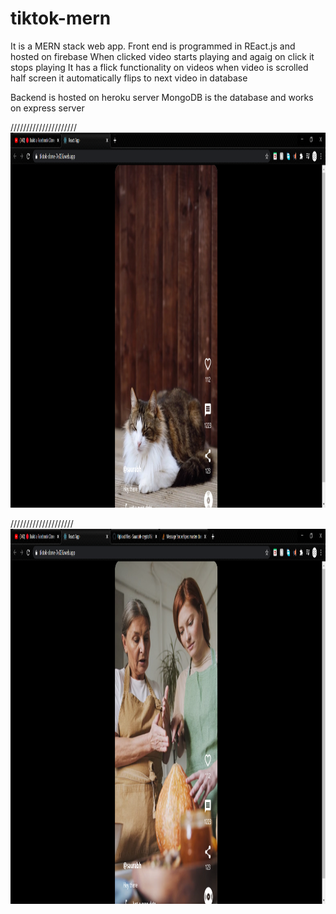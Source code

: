 # tiktok-mern
It is a MERN stack web app.
Front end is programmed in REact.js and hosted on firebase
When clicked video starts playing and agaig on click it stops playing
It has a flick functionality on videos when video is scrolled half screen it automatically flips to next video in database

Backend is hosted on heroku server
MongoDB is the database and works on express server


/////////////////////
<img src="https://github.com/Saurabh-crypto16/tiktok-mern/blob/master/ss1.png" width="2200" height="600" />

////////////////////
<img src="https://github.com/Saurabh-crypto16/tiktok-mern/blob/master/ss2.png" width="2200" height="600" />
